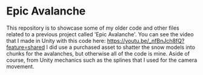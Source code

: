 # Epic Avalanche

This repository is to showcase some of my older code and other files related to a previous project called 'Epic Avalanche'. You can see the video that I made in Unity with this code here: https://youtu.be/_nfBnJch8fQ?feature=shared
I did use a purchased asset to shatter the snow models into chunks for the avalanches, but otherwise all of the code is mine. Aside of course, from Unity mechanics such as the splines that I used for the camera movement.
